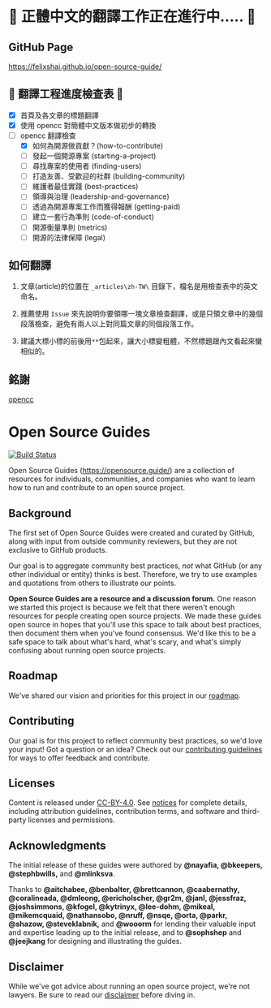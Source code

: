 # :wrench: 正體中文的翻譯工作正在進行中..... :wrench:

## GitHub Page 

https://felixshai.github.io/open-source-guide/

## :memo: 翻譯工程進度檢查表 :memo:
- [X] 首頁及各文章的標題翻譯
- [X] 使用 opencc 對簡體中文版本做初步的轉換
- [ ] opencc 翻譯檢查
  
  - [X] 如何為開源做貢獻？(how-to-contribute)
  - [ ] 發起一個開源專案 (starting-a-project)
  - [ ] 尋找專案的使用者 (finding-users)
  - [ ] 打造友善、受歡迎的社群 (building-community)
  - [ ] 維護者最佳實踐 (best-practices)
  - [ ] 領導與治理 (leadership-and-governance)
  - [ ] 透過為開源專案工作而獲得報酬 (getting-paid)
  - [ ] 建立一套行為準則 (code-of-conduct)
  - [ ] 開源衡量準則 (metrics)
  - [ ] 開源的法律保障 (legal)

## 如何翻譯
1.	文章(article)的位置在 `_articles\zh-TW\` 目錄下，檔名是用檢查表中的英文命名。

2.	推薦使用 `Issue` 來先說明你要領哪一塊文章檢查翻譯，或是只領文章中的幾個段落檢查，避免有兩人以上對同篇文章的同個段落工作。

3.	建議大標小標的前後用`**`包起來，讓大小標變粗體，不然標題跟內文看起來蠻相似的。

## 銘謝

[opencc](https://github.com/BYVoid/OpenCC)


# Open Source Guides

[![Build Status](https://travis-ci.org/github/opensource.guide.svg?branch=gh-pages)](https://travis-ci.org/github/opensource.guide)

Open Source Guides (https://opensource.guide/) are a collection of resources for individuals, communities, and companies who want to learn how to run and contribute to an open source project.

## Background
The first set of Open Source Guides were created and curated by GitHub, along with input from outside community reviewers, but they are not exclusive to GitHub products.

Our goal is to aggregate community best practices, *not* what GitHub (or any other individual or entity) thinks is best. Therefore, we try to use examples and quotations from others to illustrate our points.

**Open Source Guides are a resource and a discussion forum.** One reason we started this project is because we felt that there weren't enough resources for people creating open source projects. We made these guides open source in hopes that you'll use this space to talk about best practices, then document them when you've found consensus. We'd like this to be a safe space to talk about what's hard, what's scary, and what's simply confusing about running open source projects.

## Roadmap

We've shared our vision and priorities for this project in our [roadmap](docs/roadmap.md).

## Contributing

Our goal is for this project to reflect community best practices, so we'd love your input! Got a question or an idea? Check out our [contributing guidelines](/CONTRIBUTING.md) for ways to offer feedback and contribute.

## Licenses

Content is released under [CC-BY-4.0](https://creativecommons.org/licenses/by/4.0/). See [notices](notices.md) for complete details, including attribution guidelines, contribution terms, and software and third-party licenses and permissions.

## Acknowledgments

The initial release of these guides were authored by **@nayafia, @bkeepers, @stephbwills,** and **@mlinksva**.

Thanks to **@aitchabee, @benbalter, @brettcannon, @caabernathy, @coralineada, @dmleong, @ericholscher, @gr2m, @janl, @jessfraz, @joshsimmons, @kfogel, @kytrinyx, @lee-dohm, @mikeal, @mikemcquaid, @nathansobo, @nruff, @nsqe, @orta, @parkr, @shazow, @steveklabnik,** and **@wooorm** for lending their valuable input and expertise leading up to the initial release, and to **@sophshep** and **@jeejkang** for designing and illustrating the guides.

## Disclaimer
While we've got advice about running an open source project, we're not lawyers. Be sure to read our [disclaimer](notices.md#legal-disclaimer) before diving in.
